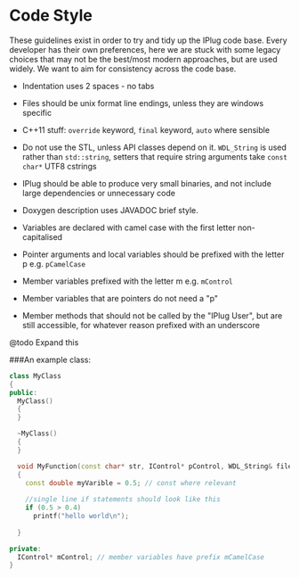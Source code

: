 # Code Style

These guidelines exist in order to try and tidy up the IPlug code base. Every developer has their own preferences, here we are stuck with some legacy choices that may not be the best/most modern approaches, but are used widely. We want to aim for consistency across the code base. 

* Indentation uses 2 spaces - no tabs  

* Files should be unix format line endings, unless they are windows specific

* C++11 stuff: `override` keyword, `final` keyword, `auto` where sensible

* Do not use the STL, unless API classes depend on it. `WDL_String` is used rather than `std::string`, setters that require string arguments take `const char*` UTF8 cstrings

* IPlug should be able to produce very small binaries, and not include large dependencies or unnecessary code
* Doxygen description uses JAVADOC brief style. 
* Variables are declared with camel case with the first letter non-capitalised
* Pointer arguments and local variables should be prefixed with the letter p e.g. ``pCamelCase``
* Member variables prefixed with the letter m e.g. ``mControl``
* Member variables that are pointers do not need a "p"
* Member methods that should not be called by the "IPlug User", but are still accessible, for whatever reason prefixed with an underscore

@todo Expand this

###An example class:

```cpp
class MyClass
{
public:
  MyClass()
  {
  }

  ~MyClass()
  {
  }

  void MyFunction(const char* str, IControl* pControl, WDL_String& fileName) const
  {
    const double myVarible = 0.5; // const where relevant
    
    //single line if statements should look like this
    if (0.5 > 0.4)
      printf("hello world\n");
      
  }

private:
  IControl* mControl; // member variables have prefix mCamelCase
}
```
